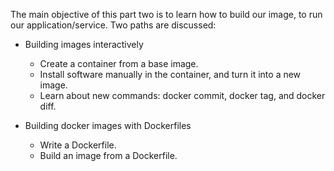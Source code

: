 
The main objective of this part two is to learn how to build our image, to run our application/service. Two paths are discussed: 

- Building images interactively 
    - Create a container from a base image.
    - Install software manually in the container, and turn it into a new image.
    - Learn about new commands: docker commit, docker tag, and docker diff.

- Building docker images with Dockerfiles
    - Write a Dockerfile.
    - Build an image from a Dockerfile.
